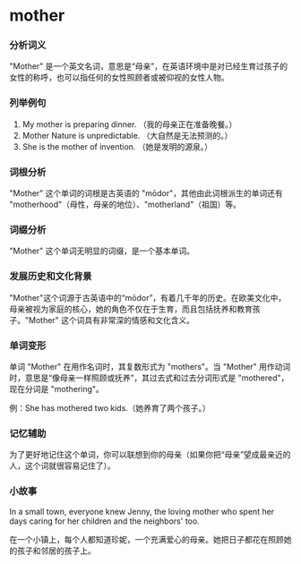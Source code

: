 # mother

### 分析词义

  

"Mother" 是一个英文名词，意思是“母亲”，在英语环境中是对已经生育过孩子的女性的称呼，也可以指任何的女性照顾者或被仰视的女性人物。

  

### 列举例句

  

1.  My mother is preparing dinner. （我的母亲正在准备晚餐。）
2.  Mother Nature is unpredictable. （大自然是无法预测的。）
3.  She is the mother of invention. （她是发明的源泉。）

  

### 词根分析

  

"Mother" 这个单词的词根是古英语的 "mōdor"，其他由此词根派生的单词还有 "motherhood"（母性，母亲的地位）、"motherland"（祖国）等。

  

### 词缀分析

  

"Mother" 这个单词无明显的词缀，是一个基本单词。

  

### 发展历史和文化背景

  

"Mother"这个词源于古英语中的“mōdor”，有着几千年的历史。在欧美文化中，母亲被视为家庭的核心，她的角色不仅在于生育，而且包括抚养和教育孩子。"Mother" 这个词具有非常深的情感和文化含义。

  

### 单词变形

  

单词 "Mother" 在用作名词时，其复数形式为 "mothers"。当 "Mother" 用作动词时，意思是“像母亲一样照顾或抚养”，其过去式和过去分词形式是 "mothered"，现在分词是 "mothering"。

  

例：She has mothered two kids.（她养育了两个孩子。）

  

### 记忆辅助

  

为了更好地记住这个单词，你可以联想到你的母亲（如果你把“母亲”望成最亲近的人，这个词就很容易记住了）。

  

### 小故事

  

In a small town, everyone knew Jenny, the loving mother who spent her days caring for her children and the neighbors' too.

  

在一个小镇上，每个人都知道珍妮，一个充满爱心的母亲。她把日子都花在照顾她的孩子和邻居的孩子上。
